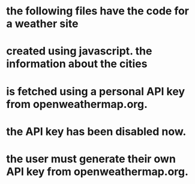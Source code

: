 # the following files have the code for a weather site
# created using javascript. the information about the cities
# is fetched using a personal API key from openweathermap.org.

# the API key has been disabled now.

# the user must generate their own API key from openweathermap.org.